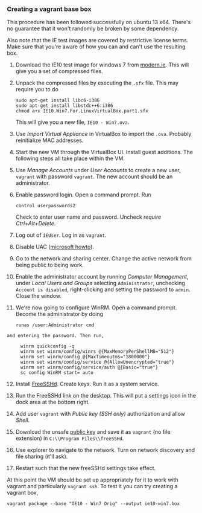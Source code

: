 ### Creating a vagrant base box

This procedure has been followed successfully on ubuntu 13 x64. There's no guarantee that it won't randomly be broken by some dependency.

Also note that the IE test images are covered by restrictive license terms. Make sure that you're aware of how you can and can't use the resulting box.

 1. Download the IE10 test image for windows 7 from [modern.ie](http://www.modern.ie/en-us/virtualization-tools#downloads). This will give you a set of compressed files.

 2. Unpack the compressed files by executing the `.sfx` file. This may require you to do

        sudo apt-get install libc6-i386
        sudo apt-get install libstdc++6:i386
        chmod a+x IE10.Win7.For.LinuxVirtualBox.part1.sfx

    This will give you a new file, `IE10 - Win7.ova`.

 3. Use *Import Virtual Appliance* in VirtualBox to import the `.ova`. Probably reinitialize MAC addresses.

 4. Start the new VM through the VirtualBox UI. Install guest additions. The following steps all take place within the VM.

 5. Use *Manage Accounts* under *User Accounts* to create a new user, `vagrant` with password `vagrant`. The new account should be an administrator.

 6. Enable password login. Open a command prompt. Run

        control userpasswords2

    Check to enter user name and password. Uncheck *require Ctrl+Alt+Delete*.

 7. Log out of `IEUser`. Log in as `vagrant`.

 8. Disable UAC ([microsoft howto](http://windows.microsoft.com/en-us/windows7/turn-user-account-control-on-or-off)).

 9. Go to the network and sharing center. Change the active network from being public to being work.

 10. Enable the administrator account by running *Computer Management*, under *Local Users and Groups* selecting `Administrator`, unchecking `Account is disabled`, right-clicking and setting the password to `admin`. Close the window.

 11. We're now going to configure WinRM. Open a command prompt. Become the administrator by doing

         runas /user:Administrator cmd

    and entering the password. Then run,

         winrm quickconfig -q
         winrm set winrm/config/winrs @{MaxMemoryPerShellMB="512"}
         winrm set winrm/config @{MaxTimeoutms="1800000"}
         winrm set winrm/config/service @{AllowUnencrypted="true"}
         winrm set winrm/config/service/auth @{Basic="true"}
         sc config WinRM start= auto

 12. Install [FreeSSHd](http://www.freesshd.com/). Create keys. Run it as a system service.

 13. Run the FreeSSHd link on the desktop. This will put a settings icon in the dock area at the bottom right.

 14. Add user `vagrant` with *Public key (SSH only)* authorization and allow *Shell*.

 15. Download the unsafe [public key](https://github.com/mitchellh/vagrant/blob/master/keys/vagrant.pub) and save it as `vagrant` (no file extension) in `C:\\Program Files\\freeSSHd`.

 16. Use explorer to navigate to the network. Turn on network discovery and file sharing (it'll ask).

 17. Restart such that the new freeSSHd settings take effect.

At this point the VM should be set up appropriately for it to work with vagrant and particularly `vagrant ssh`. To test it you can try creating a vagrant box,

    vagrant package --base "IE10 - Win7 Orig" --output ie10-win7.box
